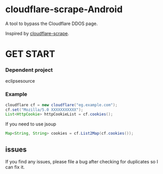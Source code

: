 # cloudflare-scrape-Android  
A tool to bypass the Cloudflare DDOS page.  


Inspired by [cloudflare-scrape](https://github.com/Anorov/cloudflare-scrape).  
# GET START  
### Dependent project  
eclipsesource  
### Example  
```java
cloudflare cf = new cloudflare("eg.example.com");
cf.set("Mozilla/5.0 XXXXXXXXXXX");
List<HttpCookie> httpCookieList = cf.cookies();
```  
If you need to use jsoup  
```java
Map<String, String> cookies = cf.List2Map(cf.cookies());
```  
## issues
If you find any issues, please file a bug after checking for duplicates so I can fix it.
